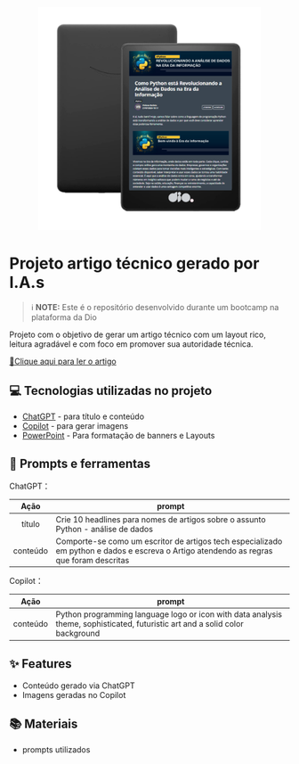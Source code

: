 

<p align="center">
  <img 
    src=".github/assets/preview.png"
    width="400"  
  />
</p>

# Projeto artigo técnico gerado por I.A.s


 > ℹ️ **NOTE:** Este é o repositório desenvolvido durante um bootcamp na plataforma da Dio


Projeto com o objetivo de gerar um artigo técnico com um layout rico, leitura agradável e com foco em promover sua autoridade técnica.

<a href="https://web.dio.me/articles/como-python-esta-revolucionando-a-analise-de-dados-na-era-da-informacao?back=%2Farticles&open-modal=true&page=1&order=oldest" title="View PDF now"> 📕Clique aqui para ler o artigo</a>

## 💻 Tecnologias utilizadas no projeto

- [ChatGPT](https://chat.openai.com/) - para título e conteúdo
- [Copilot](https://copilot.microsoft.com/images/create) - para gerar imagens
- [PowerPoint](https://www.microsoft.com/en/microsoft-365/powerpoint) - Para formatação de banners e Layouts

## 📄 Prompts e ferramentas


ChatGPT：

|   Ação   | prompt                                                                                                                                                                                                                                                                         |
| :------: | ------------------------------------------------------------------------------------------------------------------------------------------------------------------------------------------------------------------------------------------------------------------------------ |
|  título  | Crie 10 headlines para nomes de artigos sobre o assunto Python - análise de dados                                                                                                                                                                                                    |
| conteúdo | Comporte-se como um escritor de artigos tech especializado em python e dados e escreva o Artigo atendendo as regras que foram descritas  |


Copilot：

|   Ação   | prompt                                                                                                                                                                                                                                                                         |
| :------: | ------------------------------------------------------------------------------------------------------------------------------------------------------------------------------------------------------------------------------------------------------------------------------ |
| conteúdo | Python programming language logo or icon with data analysis theme, sophisticated, futuristic art and a solid color background |


## ✨ Features

- Conteúdo gerado via ChatGPT
- Imagens geradas no Copilot

## 📚 Materiais

- prompts utilizados


